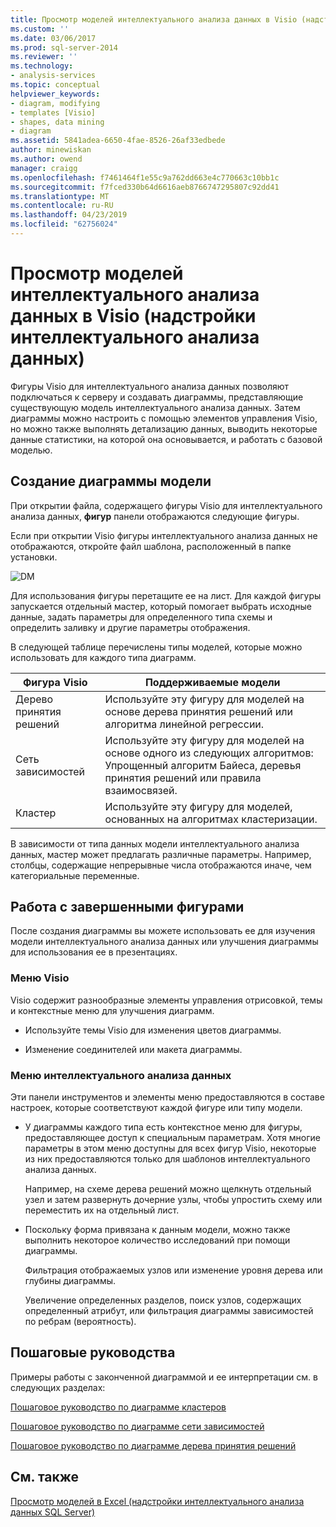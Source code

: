 ```yaml
---
title: Просмотр моделей интеллектуального анализа данных в Visio (надстройки интеллектуального анализа данных) | Документация Майкрософт
ms.custom: ''
ms.date: 03/06/2017
ms.prod: sql-server-2014
ms.reviewer: ''
ms.technology:
- analysis-services
ms.topic: conceptual
helpviewer_keywords:
- diagram, modifying
- templates [Visio]
- shapes, data mining
- diagram
ms.assetid: 5841adea-6650-4fae-8526-26af33edbede
author: minewiskan
ms.author: owend
manager: craigg
ms.openlocfilehash: f7461464f1e55c9a762dd663e4c770663c10bb1c
ms.sourcegitcommit: f7fced330b64d6616aeb8766747295807c92dd41
ms.translationtype: MT
ms.contentlocale: ru-RU
ms.lasthandoff: 04/23/2019
ms.locfileid: "62756024"
---
```

# <a name="viewing-data-mining-models-in-visio-data-mining-add-ins"></a>Просмотр моделей интеллектуального анализа данных в Visio (надстройки интеллектуального анализа данных)
  Фигуры Visio для интеллектуального анализа данных позволяют подключаться к серверу и создавать диаграммы, представляющие существующую модель интеллектуального анализа данных. Затем диаграммы можно настроить с помощью элементов управления Visio, но можно также выполнять детализацию данных, выводить некоторые данные статистики, на которой она основывается, и работать с базовой моделью.  
  
## <a name="building-a-model-diagram"></a>Создание диаграммы модели  
 При открытии файла, содержащего фигуры Visio для интеллектуального анализа данных, **фигур** панели отображаются следующие фигуры.  
  
 Если при открытии Visio фигуры интеллектуального анализа данных не отображаются, откройте файл шаблона, расположенный в папке установки.  
  
 ![DM](media/dm-stencil.gif "DM")  
  
 Для использования фигуры перетащите ее на лист. Для каждой фигуры запускается отдельный мастер, который помогает выбрать исходные данные, задать параметры для определенного типа схемы и определить заливку и другие параметры отображения.  
  
 В следующей таблице перечислены типы моделей, которые можно использовать для каждого типа диаграмм.  
  
|Фигура Visio|Поддерживаемые модели|  
|-----------------|----------------------|  
|Дерево принятия решений|Используйте эту фигуру для моделей на основе дерева принятия решений или алгоритма линейной регрессии.|  
|Сеть зависимостей|Используйте эту фигуру для моделей на основе одного из следующих алгоритмов: Упрощенный алгоритм Байеса, деревья принятия решений или правила взаимосвязей.|  
|Кластер|Используйте эту фигуру для моделей, основанных на алгоритмах кластеризации.|  
  
 В зависимости от типа данных модели интеллектуального анализа данных, мастер может предлагать различные параметры. Например, столбцы, содержащие непрерывные числа отображаются иначе, чем категориальные переменные.  
  
## <a name="working-with-completed-shapes"></a>Работа с завершенными фигурами  
 После создания диаграммы вы можете использовать ее для изучения модели интеллектуального анализа данных или улучшения диаграммы для использования ее в презентациях.  
  
### <a name="visio-menus"></a>Меню Visio  
 Visio содержит разнообразные элементы управления отрисовкой, темы и контекстные меню для улучшения диаграмм.  
  
-   Используйте темы Visio для изменения цветов диаграммы.  
  
-   Изменение соединителей или макета диаграммы.  
  
### <a name="data-mining-menus"></a>Меню интеллектуального анализа данных  
 Эти панели инструментов и элементы меню предоставляются в составе настроек, которые соответствуют каждой фигуре или типу модели.  
  
-   У диаграммы каждого типа есть контекстное меню для фигуры, предоставляющее доступ к специальным параметрам. Хотя многие параметры в этом меню доступны для всех фигур Visio, некоторые из них предоставляются только для шаблонов интеллектуального анализа данных.  
  
     Например, на схеме дерева решений можно щелкнуть отдельный узел и затем развернуть дочерние узлы, чтобы упростить схему или переместить их на отдельный лист.  
  
-   Поскольку форма привязана к данным модели, можно также выполнить некоторое количество исследований при помощи диаграммы.  
  
     Фильтрация отображаемых узлов или изменение уровня дерева или глубины диаграммы.  
  
     Увеличение определенных разделов, поиск узлов, содержащих определенный атрибут, или фильтрация диаграммы зависимостей по ребрам (вероятность).  
  
## <a name="walkthroughs"></a>Пошаговые руководства  
 Примеры работы с законченной диаграммой и ее интерпретации см. в следующих разделах:  
  
 [Пошаговое руководство по диаграмме кластеров](cluster-diagram-walkthrough-data-mining-add-ins.md)  
  
 [Пошаговое руководство по диаграмме сети зависимостей](dependency-network-diagram-walkthrough-data-mining-add-ins.md)  
  
 [Пошаговое руководство по диаграмме дерева принятия решений](decision-tree-diagram-walkthrough-data-mining-add-ins.md)  
  
## <a name="see-also"></a>См. также  
 [Просмотр моделей в Excel &#40;надстройки интеллектуального анализа данных SQL Server&#41;](browsing-models-in-excel-sql-server-data-mining-add-ins.md)  
  
  
